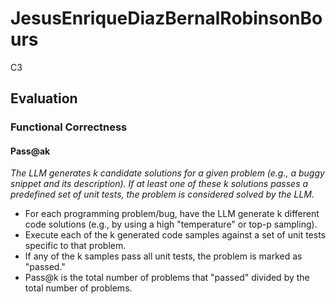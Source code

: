 # JesusEnriqueDiazBernalRobinsonBours
C3


## Evaluation
### Functional Correctness
#### Pass@ak
*The LLM generates k candidate solutions
for a given problem (e.g., a buggy snippet and its description). If at least one of these k
solutions passes a predefined set of unit tests, the problem is considered solved by the
LLM.*
 - For each programming problem/bug, have the LLM generate k different code solutions (e.g., by using a high "temperature" or top-p sampling).
 - Execute each of the k generated code samples against a set of unit tests specific to that problem.
 - If any of the k samples pass all unit tests, the problem is marked as "passed."
 - Pass@k is the total number of problems that "passed" divided by the total number
of problems.